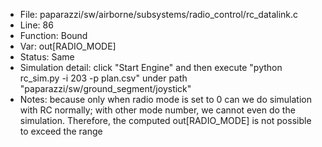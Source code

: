 * File: paparazzi/sw/airborne/subsystems/radio_control/rc_datalink.c
* Line: 86
* Function: Bound 
* Var: out[RADIO_MODE]
* Status: Same
* Simulation detail: click "Start Engine" and then execute "python rc_sim.py -i 203 -p plan.csv" under path "paparazzi/sw/ground_segment/joystick"
* Notes: because only when radio mode is set to 0 can we do simulation with RC normally; with other mode number, we cannot even do the simulation. Therefore, the computed out[RADIO_MODE] is not possible to exceed the range